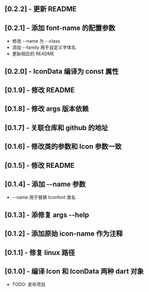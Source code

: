 ## [0.2.2] - 更新 README

## [0.2.1] - 添加 font-name 的配置参数

- 修改 --name 为 --class
- 添加 --family 用于自定义字体名
- 更新相应的 README

## [0.2.0] - IconData 编译为 const 属性

## [0.1.9] - 修改 README

## [0.1.8] - 修改 args 版本依赖

## [0.1.7] - 关联仓库和 github 的地址

## [0.1.6] - 修改类的参数和 Icon 参数一致

## [0.1.5] - 修改 README

## [0.1.4] - 添加 --name 参数

- --name 用于替换 Iconfont 类名

## [0.1.3] - 添修复 args --help

## [0.1.2] - 添加原始 icon-name 作为注释

## [0.1.1] - 修复 linux 路径

## [0.1.0] - 编译 Icon 和 IconData 两种 dart 对象

- TODO: 发布项目
